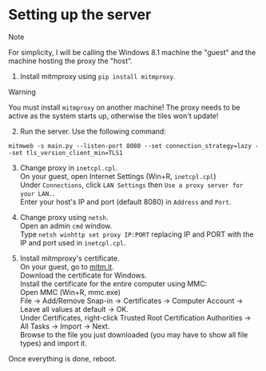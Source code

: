 # Setting up the server

> [!NOTE]
> For simplicity, I will be calling the Windows 8.1 machine the "guest" and the machine hosting the proxy the "host".

1. Install mitmproxy using `pip install mitmproxy`.
> [!WARNING]
> You must install `mitmproxy` on another machine! The proxy needs to be active as the system starts up, otherwise the tiles won't update!

2. Run the server. Use the following command:
```
mitmweb -s main.py --listen-port 8080 --set connection_strategy=lazy --set tls_version_client_min=TLS1
```

3. Change proxy in `inetcpl.cpl`.<br/>
On your guest, open Internet Settings (Win+R, `inetcpl.cpl`)<br/>
Under `Connections`, click `LAN Settings` then `Use a proxy server for your LAN.`.<br/>
Enter your host's IP and port (default 8080) in `Address` and `Port`.<br/>
4. Change proxy using `netsh`.<br/>
Open an admin `cmd` window.<br/>
Type `netsh winhttp set proxy IP:PORT` replacing IP and PORT with the IP and port used in `inetcpl.cpl`. 

5. Install mitmproxy's certificate.<br/>
On your guest, go to [mitm.it](http://mitm.it).<br/>
Download the certificate for Windows.<br/>
Install the certificate for the entire computer using MMC:<br/>
Open MMC (Win+R, mmc.exe)<br/>
File -> Add/Remove Snap-in -> Certificates -> Computer Account -> Leave all values at default -> OK.<br/>
Under Certificates, right-click Trusted Root Certification Authorities -> All Tasks -> Import -> Next.<br/>
Browse to the file you just downloaded (you may have to show all file types) and import it.<br/>

Once everything is done, reboot.
